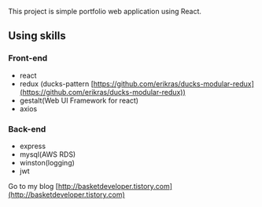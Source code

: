 This project is simple portfolio web application using React.

## Using skills
### Front-end
- react
- redux (ducks-pattern [https://github.com/erikras/ducks-modular-redux](https://github.com/erikras/ducks-modular-redux))
- gestalt(Web UI Framework for react)
- axios


### Back-end
- express
- mysql(AWS RDS)
- winston(logging)
- jwt


Go to my blog [http://basketdeveloper.tistory.com](http://basketdeveloper.tistory.com)

